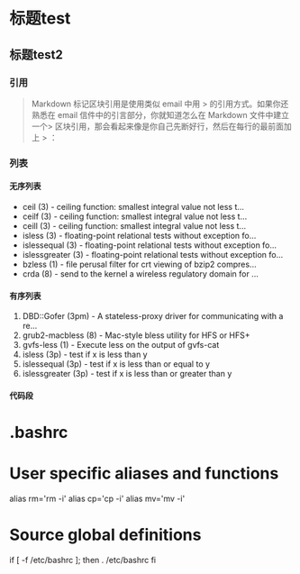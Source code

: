 # 标题test

## 标题test2

### 引用
> Markdown 标记区块引用是使用类似 email 中用 > 的引用方式。如果你还熟悉在 email 信件中的引言部分，你就知道怎么在 Markdown 文件中建立一个> 区块引用，那会看起来像是你自己先断好行，然后在每行的最前面加上 > ：

### 列表
#### 无序列表
* ceil (3)             - ceiling function: smallest integral value not less t...
* ceilf (3)            - ceiling function: smallest integral value not less t...
* ceill (3)            - ceiling function: smallest integral value not less t...
* isless (3)           - floating-point relational tests without exception fo...
* islessequal (3)      - floating-point relational tests without exception fo...
* islessgreater (3)    - floating-point relational tests without exception fo...
* bzless (1)           - file perusal filter for crt viewing of bzip2 compres...
* crda (8)             - send to the kernel a wireless regulatory domain for ...
#### 有序列表
1. DBD::Gofer (3pm)     - A stateless-proxy driver for communicating with a re...
3. grub2-macbless (8)   - Mac-style bless utility for HFS or HFS+
5. gvfs-less (1)        - Execute less on the output of gvfs-cat
2. isless (3p)          - test if x is less than y
4. islessequal (3p)     - test if x is less than or equal to y
6. islessgreater (3p)   - test if x is less than or greater than y
#### 代码段
  # .bashrc

  # User specific aliases and functions

  alias rm='rm -i'
  alias cp='cp -i'
  alias mv='mv -i'

  # Source global definitions
  if [ -f /etc/bashrc ]; then
    . /etc/bashrc
  fi

